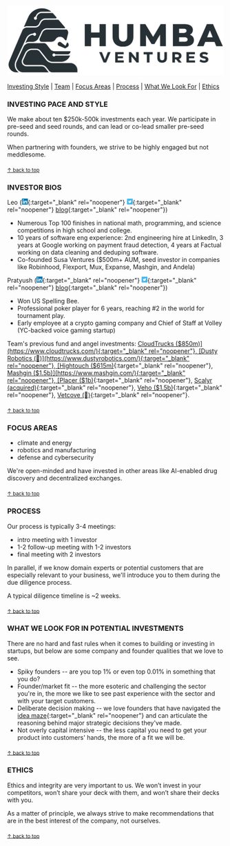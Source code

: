 <a href="#top"></a>

<link rel="stylesheet" href="../style.css">

[![Logo](../humba_logo.png)](https://humbaventures.com/)

[Investing Style](https://humbaventures.com/one-pager#investing-pace-and-style) &#124; [Team](https://humbaventures.com/one-pager#investor-bios) &#124; [Focus Areas](https://humbaventures.com/one-pager#focus-areas) &#124; [Process](https://humbaventures.com/one-pager#process) &#124; [What We Look For](https://humbaventures.com/one-pager#what-we-look-for-in-potential-investments) &#124; [Ethics](https://humbaventures.com/one-pager#ethics)

### INVESTING PACE AND STYLE
We make about ten $250k-500k investments each year. We participate in pre-seed and seed rounds, and can lead or co-lead smaller pre-seed rounds.

When partnering with founders, we strive to be highly engaged but not meddlesome.

<sub>[↑ back to top](#top)</sub>

### INVESTOR BIOS
Leo ([<img src="../linkedin_logo.png" width="14" height="14">](https://www.linkedin.com/in/lpolovets/){:target="_blank" rel="noopener"} [<img src="../twitter_logo.png" width="14" height="14">](https://twitter.com/lpolovets){:target="_blank" rel="noopener"} [blog](https://www.codingvc.com){:target="_blank" rel="noopener"})
- Numerous Top 100 finishes in national math, programming, and science competitions in high school and college.
- 10 years of software eng experience: 2nd engineering hire at LinkedIn, 3 years at Google working on payment fraud detection, 4 years at Factual working on data cleaning and deduping software.
- Co-founded Susa Ventures ($500m+ AUM, seed investor in companies like Robinhood, Flexport, Mux, Expanse, Mashgin, and Andela)

Pratyush ([<img src="../linkedin_logo.png" width="14" height="14">](https://www.linkedin.com/in/pratyush-buddiga-9238b4156/){:target="_blank" rel="noopener"} [<img src="../twitter_logo.png" width="14" height="14">](https://twitter.com/pratyushbuddiga){:target="_blank" rel="noopener"} [blog](https://pratyushbuddiga.substack.com/){:target="_blank" rel="noopener"})
- Won US Spelling Bee.
- Professional poker player for 6 years, reaching \#2 in the world for tournament play.
- Early employee at a crypto gaming company and Chief of Staff at Volley (YC-backed voice gaming startup)


Team's previous fund and angel investments: [CloudTrucks ($850m)](https://www.cloudtrucks.com/){:target="_blank" rel="noopener"}, [Dusty Robotics (🤫)](https://www.dustyrobotics.com/){:target="_blank" rel="noopener"}, [Hightouch ($615m)](https://hightouch.com/){:target="_blank" rel="noopener"}, [Mashgin ($1.5b)](https://www.mashgin.com/){:target="_blank" rel="noopener"}, [Placer ($1b)](https://www.placer.ai/){:target="_blank" rel="noopener"}, [Scalyr (acquired)](https://www.dataset.com/){:target="_blank" rel="noopener"}, [Veho ($1.5b)](https://shipveho.com/){:target="_blank" rel="noopener"}, [Vetcove (🤫)](https://www.vetcove.com/){:target="_blank" rel="noopener"}.

<sub>[↑ back to top](#top)</sub>

### FOCUS AREAS
- climate and energy
- robotics and manufacturing
- defense and cybersecurity

We're open-minded and have invested in other areas like AI-enabled drug discovery and decentralized exchanges.

<sub>[↑ back to top](#top)</sub>

### PROCESS
Our process is typically 3-4 meetings:
- intro meeting with 1 investor
- 1-2 follow-up meeting with 1-2 investors
- final meeting with 2 investors

In parallel, if we know domain experts or potential customers that are especially relevant to your business, we'll introduce you to them during the due diligence process.

A typical diligence timeline is ~2 weeks.

<sub>[↑ back to top](#top)</sub>

### WHAT WE LOOK FOR IN POTENTIAL INVESTMENTS

There are no hard and fast rules when it comes to building or investing in startups, but below are some company and founder qualities that we love to see.

- Spiky founders -- are you top 1% or even top 0.01% in something that you do?
- Founder/market fit -- the more esoteric and challenging the sector you're in, the more we like to see past experience with the sector and with your target customers.
- Deliberate decision making -- we love founders that have navigated the [idea maze](https://cdixon.org/2013/08/04/the-idea-maze){:target="_blank" rel="noopener"} and can articulate the reasoning behind major strategic decisions they've made.
- Not overly capital intensive -- the less capital you need to get your product into customers' hands, the more of a fit we will be.

<sub>[↑ back to top](#top)</sub>

### ETHICS
Ethics and integrity are very important to us. We won’t invest in your competitors, won’t share your deck with them, and won’t share their decks with you. 

As a matter of principle, we always strive to make recommendations that are in the best interest of the company, not ourselves.

<sub>[↑ back to top](#top)</sub>
